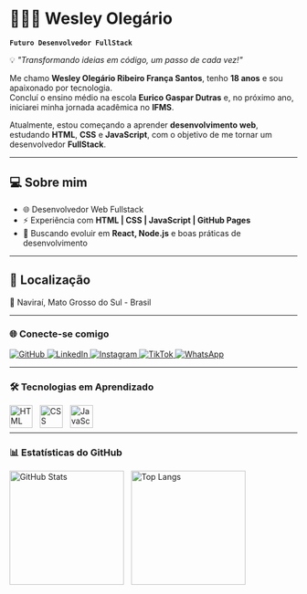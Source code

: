# 👨🏻‍💻 Wesley Olegário

**`Futuro Desenvolvedor FullStack`**

💡 *"Transformando ideias em código, um passo de cada vez!"*

Me chamo **Wesley Olegário Ribeiro França Santos**, tenho **18 anos** e sou apaixonado por tecnologia.  
Concluí o ensino médio na escola **Eurico Gaspar Dutras** e, no próximo ano, iniciarei minha jornada acadêmica no **IFMS**.  

Atualmente, estou começando a aprender **desenvolvimento web**, estudando **HTML**, **CSS** e **JavaScript**, com o objetivo de me tornar um desenvolvedor **FullStack**.

---

## 💻 Sobre mim
- 🌐 Desenvolvedor Web Fullstack  
- ⚡ Experiência com **HTML | CSS | JavaScript | GitHub Pages**  
- 🎯 Buscando evoluir em **React, Node.js** e boas práticas de desenvolvimento  

---

## 📍 Localização
📌 Naviraí, Mato Grosso do Sul - Brasil  

---

### 🌐 Conecte-se comigo

<p align="left">
    <a href="https://github.com/Wesleyolegario" target="_blank">
        <img 
            alt="GitHub" 
            title="Meu GitHub" 
            src="https://img.shields.io/badge/GitHub-181717?style=for-the-badge&logo=github&logoColor=white"
        />
    </a>
    <a href="https://www.linkedin.com/in/wesleyolegario" target="_blank">
        <img 
            alt="LinkedIn" 
            title="Meu LinkedIn" 
            src="https://img.shields.io/badge/LinkedIn-0077B5?style=for-the-badge&logo=linkedin&logoColor=white"
        />
    </a>
    <a href="https://www.instagram.com/wesleyolegariobr" target="_blank">
        <img 
            alt="Instagram" 
            title="Meu Instagram" 
            src="https://img.shields.io/badge/Instagram-E4405F?style=for-the-badge&logo=instagram&logoColor=white"
        />
    </a>
    <a href="https://www.tiktok.com/@wesleyolegariobr" target="_blank">
        <img 
            alt="TikTok" 
            title="Meu TikTok" 
            src="https://img.shields.io/badge/TikTok-000000?style=for-the-badge&logo=tiktok&logoColor=white"
        />
    </a>
    <a href="https://wa.me/5567996959308" target="_blank">
        <img 
            alt="WhatsApp" 
            title="Meu WhatsApp" 
            src="https://img.shields.io/badge/WhatsApp-25D366?style=for-the-badge&logo=whatsapp&logoColor=white"
        />
    </a>
</p>

---

### 🛠️ Tecnologias em Aprendizado

<img 
    align="left" 
    alt="HTML" 
    title="HTML" 
    width="40px" 
    style="padding-right: 10px;" 
    src="https://cdn.jsdelivr.net/gh/devicons/devicon/icons/html5/html5-original.svg" 
/>
<img 
    align="left" 
    alt="CSS" 
    title="CSS" 
    width="40px" 
    style="padding-right: 10px;" 
    src="https://cdn.jsdelivr.net/gh/devicons/devicon/icons/css3/css3-original.svg" 
/>
<img 
    align="left" 
    alt="JavaScript" 
    title="JavaScript" 
    width="40px" 
    style="padding-right: 10px;" 
    src="https://cdn.jsdelivr.net/gh/devicons/devicon/icons/javascript/javascript-original.svg" 
/>

<br/>
<br/>

---

### 📊 Estatísticas do GitHub

<p>
  <img 
    align="left" 
    alt="GitHub Stats" 
    height="200" 
    style="padding-right: 10px;" 
    src="https://github-readme-stats.vercel.app/api?username=Wesleyolegario&show_icons=true&theme=tokyonight&include_all_commits=true&locale=pt-br" 
  />

  <img 
      align="left" 
      alt="Top Langs" 
      height="200" 
      src="https://github-readme-stats.vercel.app/api/top-langs/?username=Wesleyolegario&theme=tokyonight&layout=compact&custom_title=Tecnologias&langs_count=6" 
  />
</p>
